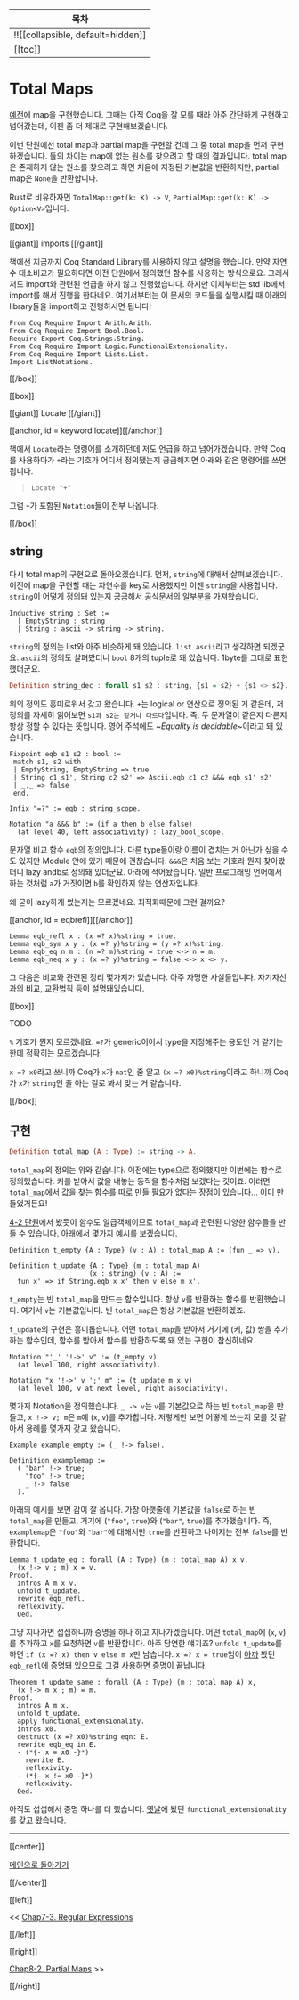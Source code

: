 | 목차 |
|-------------------|
|!![[collapsible, default=hidden]]  |
|[[toc]]|

# Total Maps

[예전](Chap3-4.html)에 map을 구현했습니다. 그때는 아직 Coq을 잘 모를 때라 아주 간단하게 구현하고 넘어갔는데, 이젠 좀 더 제대로 구현해보겠습니다.

이번 단원에선 total map과 partial map을 구현할 건데 그 중 total map을 먼저 구현하겠습니다. 둘의 차이는 map에 없는 원소를 찾으려고 할 때의 결과입니다. total map은 존재하지 않는 원소를 찾으려고 하면 처음에 지정된 기본값을 반환하지만, partial map은 `None`을 반환합니다.

Rust로 비유하자면 `TotalMap::get(k: K) -> V`, `PartialMap::get(k: K) -> Option<V>`입니다.

[[box]]

[[giant]] imports [[/giant]]

책에선 지금까지 Coq Standard Library를 사용하지 않고 설명을 했습니다. 만약 자연수 대소비교가 필요하다면 이전 단원에서 정의했던 함수를 사용하는 방식으로요. 그래서 저도 import와 관련된 언급을 하지 않고 진행했습니다. 하지만 이제부터는 std lib에서 import를 해서 진행을 한다네요. 여기서부터는 이 문서의 코드들을 실행시킬 때 아래의 library들을 import하고 진행하시면 됩니다!

```haskell, line_num
From Coq Require Import Arith.Arith.
From Coq Require Import Bool.Bool.
Require Export Coq.Strings.String.
From Coq Require Import Logic.FunctionalExtensionality.
From Coq Require Import Lists.List.
Import ListNotations.
```

[[/box]]

[[box]]

[[giant]] Locate [[/giant]]

[[anchor, id = keyword locate]][[/anchor]]

책에서 `Locate`라는 명령어를 소개하던데 저도 언급을 하고 넘어가겠습니다. 만약 Coq를 사용하다가 `+`라는 기호가 어디서 정의됐는지 궁금해지면 아래와 같은 명령어를 쓰면 됩니다.

> `Locate "+"`

그럼 `+`가 포함된 `Notation`들이 전부 나옵니다.

[[/box]]

## string

다시 total map의 구현으로 돌아오겠습니다. 먼저, `string`에 대해서 살펴보겠습니다. 이전에 map을 구현할 때는 자연수를 key로 사용했지만 이젠 `string`을 사용합니다. `string`이 어떻게 정의돼 있는지 궁금해서 공식문서의 일부분을 가져왔습니다.

```haskell, line_num
Inductive string : Set :=
  | EmptyString : string
  | String : ascii -> string -> string.
```

`string`의 정의는 list와 아주 비슷하게 돼 있습니다. `list ascii`라고 생각하면 되겠군요. `ascii`의 정의도 살펴봤더니 `bool` 8개의 tuple로 돼 있습니다. 1byte를 그대로 표현했더군요.

```haskell
Definition string_dec : forall s1 s2 : string, {s1 = s2} + {s1 <> s2}.
```

위의 정의도 흥미로워서 갖고 왔습니다. `+`는 logical or 연산으로 정의된 거 같은데, 저 정의를 자세히 읽어보면 `s1과 s2는 같거나 다르다`입니다. 즉, 두 문자열이 같은지 다른지 항상 정할 수 있다는 뜻입니다. 영어 주석에도 ~_Equality is decidable_~이라고 돼 있습니다.

```haskell, line_num
Fixpoint eqb s1 s2 : bool :=
 match s1, s2 with
 | EmptyString, EmptyString => true
 | String c1 s1', String c2 s2' => Ascii.eqb c1 c2 &&& eqb s1' s2'
 | _,_ => false
 end.

Infix "=?" := eqb : string_scope.

Notation "a &&& b" := (if a then b else false)
  (at level 40, left associativity) : lazy_bool_scope.
```

문자열 비교 함수 `eqb`의 정의입니다. 다른 type들이랑 이름이 겹치는 거 아닌가 싶을 수도 있지만 Module 안에 있기 때문에 괜찮습니다. `&&&`은 처음 보는 기호라 뭔지 찾아봤더니 lazy andb로 정의돼 있더군요. 아래에 적어놨습니다. 일반 프로그래밍 언어에서 하는 것처럼 `a`가 거짓이면 `b`를 확인하지 않는 연산자입니다.

왜 굳이 lazy하게 썼는지는 모르겠네요. 최적화때문에 그런 걸까요?

[[anchor, id = eqbrefl]][[/anchor]]

```haskell, line_num
Lemma eqb_refl x : (x =? x)%string = true.
Lemma eqb_sym x y : (x =? y)%string = (y =? x)%string.
Lemma eqb_eq n m : (n =? m)%string = true <-> n = m.
Lemma eqb_neq x y : (x =? y)%string = false <-> x <> y. 
```

그 다음은 비교와 관련된 정리 몇가지가 있습니다. 아주 자명한 사실들입니다. 자기자신과의 비교, 교환법칙 등이 설명돼있습니다.

[[box]]

TODO

`%` 기호가 뭔지 모르겠네요. `=?`가 generic이어서 type을 지정해주는 용도인 거 같기는 한데 정확히는 모르겠습니다.

`x =? x0`라고 쓰니까 Coq가 `x`가 `nat`인 줄 알고 `(x =? x0)%string`이라고 하니까 Coq가 `x`가 `string`인 줄 아는 걸로 봐서 맞는 거 같습니다.

[[/box]]

## 구현

```haskell
Definition total_map (A : Type) := string -> A.
```

`total_map`의 정의는 위와 같습니다. 이전에는 type으로 정의했지만 이번에는 함수로 정의했습니다. 키를 받아서 값을 내놓는 동작을 함수처럼 보겠다는 것이죠. 이러면 `total_map`에서 값을 찾는 함수를 따로 만들 필요가 없다는 장점이 있습니다... 이미 만들었거든요!

[4-2 단원](Chap4-2.html)에서 봤듯이 함수도 일급객체이므로 `total_map`과 관련된 다양한 함수들을 만들 수 있습니다. 아래에서 몇가지 예시를 보겠습니다.

```haskell, line_num
Definition t_empty {A : Type} (v : A) : total_map A := (fun _ => v).

Definition t_update {A : Type} (m : total_map A)
                    (x : string) (v : A) :=
  fun x' => if String.eqb x x' then v else m x'.
```

`t_empty`는 빈 `total_map`을 만드는 함수입니다. 항상 `v`를 반환하는 함수를 반환했습니다. 여기서 `v`는 기본값입니다. 빈 `total_map`은 항상 기본값을 반환하겠죠.

`t_update`의 구현은 흥미롭습니다. 어떤 `total_map`을 받아서 거기에 (키, 값) 쌍을 추가하는 함수인데, 함수를 받아서 함수를 반환하도록 돼 있는 구현이 참신하네요.

```haskell, line_num
Notation "'_' '!->' v" := (t_empty v)
  (at level 100, right associativity).

Notation "x '!->' v ';' m" := (t_update m x v)
  (at level 100, v at next level, right associativity).
```

몇가지 Notation을 정의했습니다. `_ -> v`는 `v`를 기본값으로 하는 빈 `total_map`을 만들고, `x !-> v; m`은 `m`에 (`x`, `v`)를 추가합니다. 저렇게만 보면 어떻게 쓰는지 모를 것 같아서 용례를 몇가지 갖고 왔습니다.

```haskell, line_num
Example example_empty := (_ !-> false).

Definition examplemap :=
  ( "bar" !-> true;
    "foo" !-> true;
    _ !-> false
  ).
```

아래의 예시를 보면 감이 잘 옵니다. 가장 아랫줄에 기본값을 `false`로 하는 빈 `total_map`을 만들고, 거기에 (`"foo"`, `true`)와 (`"bar"`, `true`)를 추가했습니다. 즉, `examplemap`은 `"foo"`와 `"bar"`에 대해서만 `true`를 반환하고 나머지는 전부 `false`를 반환합니다.

```haskell, line_num
Lemma t_update_eq : forall (A : Type) (m : total_map A) x v,
  (x !-> v ; m) x = v.
Proof.
  intros A m x v.
  unfold t_update.
  rewrite eqb_refl.
  reflexivity.
  Qed.
```

그냥 지나가면 섭섭하니까 증명을 하나 하고 지나가겠습니다. 어떤 `total_map`에 (`x`, `v`)를 추가하고 `x`를 요청하면 `v`를 반환합니다. 아주 당연한 얘기죠? `unfold t_update`를 하면 `if (x =? x) then v else m x`만 남습니다. `x =? x = true`임이 [아까](#eqbrefl) 봤던 `eqb_refl`에 증명돼 있으므로 그걸 사용하면 증명이 끝납니다.

```haskell, line_num
Theorem t_update_same : forall (A : Type) (m : total_map A) x,
  (x !-> m x ; m) = m.
Proof.
  intros A m x.
  unfold t_update.
  apply functional_extensionality.
  intros x0.
  destruct (x =? x0)%string eqn: E.
  rewrite eqb_eq in E.
  - (*{- x = x0 -}*)
    rewrite E.
    reflexivity.
  - (*{- x != x0 -}*)
    reflexivity.
  Qed.
```

아직도 섭섭해서 증명 하나를 더 했습니다. [옛날](Chap6-5.html#funcext)에 봤던 `functional_extensionality`를 갖고 왔습니다.

---

[[center]]

[메인으로 돌아가기](index.html)

[[/center]]

[[left]]

<< [Chap7-3. Regular Expressions](Chap7-3.html)

[[/left]]

[[right]]

[Chap8-2. Partial Maps](Chap8-2.html) >>

[[/right]]